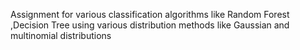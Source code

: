 Assignment for various classification algorithms like Random Forest ,Decision Tree using various distribution methods like Gaussian and multinomial distributions 
